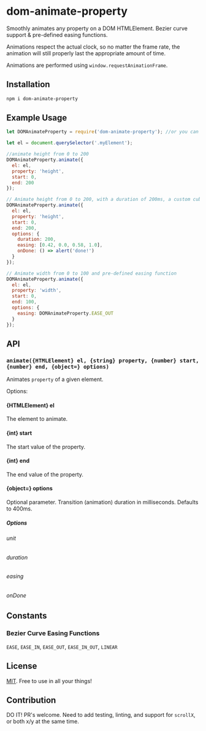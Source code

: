 # dom-animate-property
Smoothly animates any property on a DOM HTMLElement. Bezier curve support & pre-defined easing functions.

Animations respect the actual clock, so no matter the frame rate, the animation will still properly last the appropriate amount of time.

Animations are performed using `window.requestAnimationFrame`.

## Installation

```bash
npm i dom-animate-property
```

## Example Usage

```javascript
let DOMAnimateProperty = require('dom-animate-property'); //or you can use import, too

let el = document.querySelector('.myElement');

//animate height from 0 to 200
DOMAnimateProperty.animate({
  el: el,
  property: 'height',
  start: 0,
  end: 200
});

// Animate height from 0 to 200, with a duration of 200ms, a custom cubic-bezier easing function, and callback
DOMAnimateProperty.animate({
  el: el,
  property: 'height',
  start: 0,
  end: 200,
  options: {
    duration: 200,
    easing: [0.42, 0.0, 0.58, 1.0],
    onDone: () => alert('done!')
  }
});

// Animate width from 0 to 100 and pre-defined easing function
DOMAnimateProperty.animate({
  el: el,
  property: 'width',
  start: 0,
  end: 100,
  options: {
    easing: DOMAnimateProperty.EASE_OUT
  }
});

```

## API

### `animate({HTMLElement} el, {string} property, {number} start, {number} end, {object=} options)`

Animates `property` of a given element.

Options:

#### {HTMLElement} el

The element to animate.

#### {int} start

The start value of the property.

#### {int} end

The end value of the property.

#### {object=} options

Optional parameter. Transition (animation) duration in milliseconds. Defaults to 400ms.

##### Options

###### unit
###### duration
###### easing
###### onDone

## Constants

### Bezier Curve Easing Functions

`EASE`, `EASE_IN`, `EASE_OUT`, `EASE_IN_OUT`, `LINEAR`

## License

[MIT](https://github.com/mhweiner/mr-router/blob/master/LICENSE). Free to use in all your things!

## Contribution

DO IT! PR's welcome. Need to add testing, linting, and support for `scrollX`, or both x/y at the same time.
